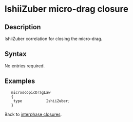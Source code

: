 IshiiZuber micro-drag closure
==
Description
--
IshiiZuber correlation for closing the micro-drag.

Syntax
--

No entries required.

Examples
--

```
   microscopicDragLaw
   {
    type           IshiiZuber;
   }
```

Back to [interphase closures](../../ClsInter.md).
